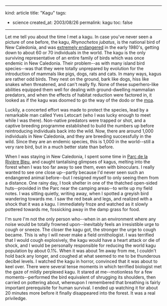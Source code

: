 -----
kind: article
title: "Kagu"
tags:
- science
created_at: 2003/08/26
permalink: kagu
toc: false
-----

<p>Let me tell you about the time I met a kagu. In case you've never seen a picture of one before, the kagu, <em>Rhynochetos jubatus</em>, is the national bird of New Caledonia, and was <a href="http://www.oneworldwildlife.org/newcaledonia.html">extremely endangered</a> in the early 1980's, getting down to about 60 or 70 individuals in the world. The kagu is the only surviving representative of an entire family of birds which was once endemic in New Caledonia. Their problem--as with many island bird species--was that they were totally unprepared by evolution for the introduction of mammals like pigs, dogs, rats and cats. In many ways, kagus are rather odd birds. They nest on the ground, bark like dogs, hiss like snakes when threatened, and can't really fly. None of these superhero-like abilities equipped them well for dealing with ground-dwelling mammalian predators, and when the effects of habitat reduction were factored in, it looked as if the kagu was doomed to go the way of the dodo or the <a href="http://www.rousette.org.uk/blog/archives/exceedingly-big-birds/">moa</a>.</p>

<p>Luckily, a concerted effort was made to protect the species, lead by a remarkable man called Yves Letocart (who I was lucky enough to meet while I was there). Non-native predators were trapped or shot, and a captive breeding programme established to build the numbers up before reintroducing individuals back into the wild. Now, there are around 1,000 individuals in New Caledonia, and they are breeding successfully in the wild. Since they are an endemic species, this is 1,000 in the world--still a very rare bird, but in a much better state than before.</p>

<p>When I was staying in New Caledonia, I spent some time in <a href="http://www.rousette.org.uk/blog/archives/riviere-bleu/">Parc de la Rivi&#232;re Bleu</a>, and caught tantalising glimpses of kagus, melting into the forest when I was too far away to see them, even with binoculars. I really wanted to see one close up--partly because I'd never seen such an endangered animal before--but I resigned myself to only seeing them from a distance. One rainy day, I took shelter in one of the thatched open-sided huts--provided in the Parc near the camping areas--to write up my field notes. I was sitting quietly, writing away, when I spotted a greyish bird wandering towards me. I saw the red beak and legs, and realized with a shock that it was a kagu. I immediately froze and watched as it slowly pottered towards me, fossicking away in the damp grass for food.</p>

<p>I'm sure I'm not the only person who--when in an environment where any noise would be totally frowned upon--inevitably feels an irresistible urge to cough or sneeze. The closer the kagu got, the stronger the urge to cough became. This is why I will never make a field ornithologist. I was terrified that I would cough explosively, the kagu would have a heart attack or die of shock, and I would be personally responsible for reducing the world kagu population by about 0.1%. When it was about 1m away from me, I couldn't hold back any longer, and coughed at what seemed to me to be thunderous decibel levels. I watched the kagu in horror, convinced that it was about to keel over. There were several tense moments in which terrified biologist met the gaze of mildly perplexed kagu. It stared at me--motionless for a few moments--performed the bird equivalent of shrugging its shoulders, then carried on pottering about, whereupon I remembered that breathing is fairly important prerequisite for human survival. I ended up watching it for about 20 minutes more before it finally disappeared into the forest. It was a real priviledge.</p>
